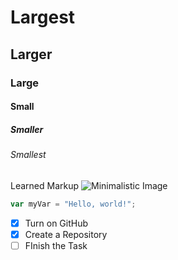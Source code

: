 # Largest
## Larger
### Large
#### Small
##### Smaller
###### Smallest
Learned Markup
![Minimalistic Image](https://github.com/Tractonite/skills-communicate-using-markdown/assets/71252583/f64a0678-f459-40e1-b8b7-02595888c87b)
``` javascript
var myVar = "Hello, world!";
```
- [x] Turn on GitHub
- [x] Create a Repository
- [ ] FInish the Task
